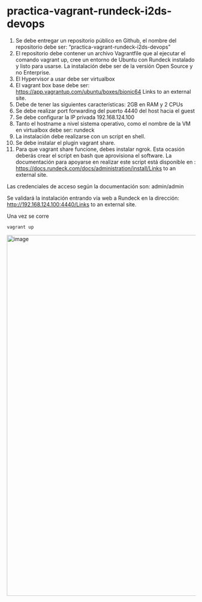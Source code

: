 # practica-vagrant-rundeck-i2ds-devops

1. Se debe entregar un repositorio público en Github, el nombre del repositorio debe ser: “practica-vagrant-rundeck-i2ds-devops”
2. El repositorio debe contener un archivo Vagrantfile que al ejecutar el comando vagrant up, cree un entorno de Ubuntu con Rundeck instalado y listo para usarse.  La instalación debe ser de la versión Open Source y no Enterprise.
3. El Hypervisor a usar debe ser virtualbox
4. El vagrant box base debe ser: https://app.vagrantup.com/ubuntu/boxes/bionic64 Links to an external site.
5. Debe de tener las siguientes características: 2GB en RAM y 2 CPUs
6. Se debe realizar port forwarding del puerto 4440 del host hacia el guest
7. Se debe configurar la IP privada 192.168.124.100
8. Tanto el hostname a nivel sistema operativo, como  el nombre de la VM en virtualbox debe ser: rundeck
9. La instalación debe realizarse con un script en shell.
10. Se debe instalar el plugin vagrant share.
11. Para que vagrant share funcione, debes instalar ngrok. 
Esta ocasión deberás crear el script en bash que aprovisiona el software. La documentación para apoyarse en realizar este script está disponible en : https://docs.rundeck.com/docs/administration/install/Links to an external site.

Las credenciales de acceso según la documentación son: admin/admin

Se validará la instalación entrando vía web a Rundeck en la dirección:  http://192.168.124.100:4440/Links to an external site.

Una vez se corre 
~~~
vagrant up
~~~

<img width="960" alt="image" src="https://github.com/Wiz80/practica-vagrant-rundeck-i2ds-devops/assets/50804224/010bda92-2b6c-4c65-8728-78fc89156397">
